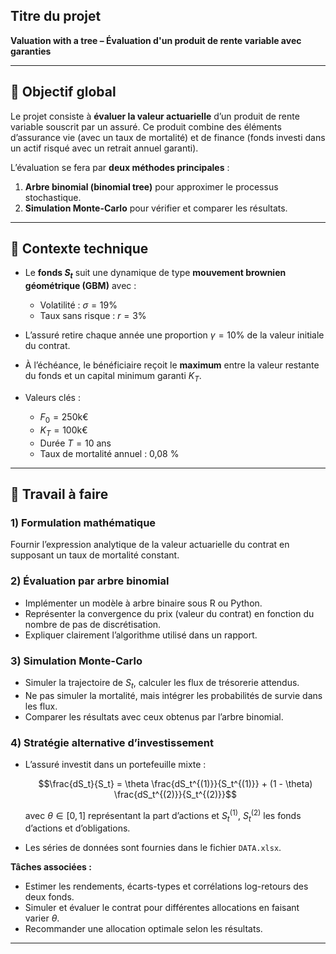 ## **Titre du projet**

**Valuation with a tree – Évaluation d'un produit de rente variable avec garanties**

---

## 🎯 **Objectif global**

Le projet consiste à **évaluer la valeur actuarielle** d’un produit de rente variable souscrit par un assuré. Ce produit combine des éléments d’assurance vie (avec un taux de mortalité) et de finance (fonds investi dans un actif risqué avec un retrait annuel garanti).

L’évaluation se fera par **deux méthodes principales** :

1. **Arbre binomial (binomial tree)** pour approximer le processus stochastique.
2. **Simulation Monte-Carlo** pour vérifier et comparer les résultats.

---

## 🔎 **Contexte technique**

* Le **fonds $S_t$** suit une dynamique de type **mouvement brownien géométrique (GBM)** avec :

  * Volatilité : $\sigma = 19\%$
  * Taux sans risque : $r = 3\%$
* L’assuré retire chaque année une proportion $\gamma = 10\%$ de la valeur initiale du contrat.
* À l’échéance, le bénéficiaire reçoit le **maximum** entre la valeur restante du fonds et un capital minimum garanti $K_T$.
* Valeurs clés :

  * $F_0 = 250 \text{k€}$
  * $K_T = 100 \text{k€}$
  * Durée $T = 10$ ans
  * Taux de mortalité annuel : 0,08 %

---

## 🧮 **Travail à faire**

### **1) Formulation mathématique**

Fournir l’expression analytique de la valeur actuarielle du contrat en supposant un taux de mortalité constant.

### **2) Évaluation par arbre binomial**

* Implémenter un modèle à arbre binaire sous R ou Python.
* Représenter la convergence du prix (valeur du contrat) en fonction du nombre de pas de discrétisation.
* Expliquer clairement l’algorithme utilisé dans un rapport.

### **3) Simulation Monte-Carlo**

* Simuler la trajectoire de $S_t$, calculer les flux de trésorerie attendus.
* Ne pas simuler la mortalité, mais intégrer les probabilités de survie dans les flux.
* Comparer les résultats avec ceux obtenus par l’arbre binomial.

### **4) Stratégie alternative d’investissement**

* L’assuré investit dans un portefeuille mixte :

  $$\frac{dS_t}{S_t} = \theta \frac{dS_t^{(1)}}{S_t^{(1)}} + (1 - \theta) \frac{dS_t^{(2)}}{S_t^{(2)}}$$

  avec $\theta \in [0,1]$ représentant la part d’actions et $S_t^{(1)}$, $S_t^{(2)}$ les fonds d’actions et d’obligations.
* Les séries de données sont fournies dans le fichier `DATA.xlsx`.

**Tâches associées :**

* Estimer les rendements, écarts-types et corrélations log-retours des deux fonds.
* Simuler et évaluer le contrat pour différentes allocations en faisant varier $\theta$.
* Recommander une allocation optimale selon les résultats.

---
